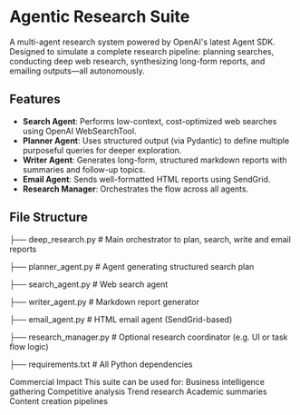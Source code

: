 #  Agentic Research Suite

A multi-agent research system powered by OpenAI's latest Agent SDK. Designed to simulate a complete research pipeline: planning searches, conducting deep web research, synthesizing long-form reports, and emailing outputs—all autonomously.



##  Features

-  **Search Agent**: Performs low-context, cost-optimized web searches using OpenAI WebSearchTool.
-  **Planner Agent**: Uses structured output (via Pydantic) to define multiple purposeful queries for deeper exploration.
-  **Writer Agent**: Generates long-form, structured markdown reports with summaries and follow-up topics.
-  **Email Agent**: Sends well-formatted HTML reports using SendGrid.
-  **Research Manager**: Orchestrates the flow across all agents.

##  File Structure
├── deep_research.py # Main orchestrator to plan, search, write and email reports


├── planner_agent.py # Agent generating structured search plan


├── search_agent.py # Web search agent


├── writer_agent.py # Markdown report generator


├── email_agent.py # HTML email agent (SendGrid-based)


├── research_manager.py # Optional research coordinator (e.g. UI or task flow logic)


├── requirements.txt # All Python dependencies

 Commercial Impact
This suite can be used for:
Business intelligence gathering
Competitive analysis
Trend research
Academic summaries
Content creation pipelines
